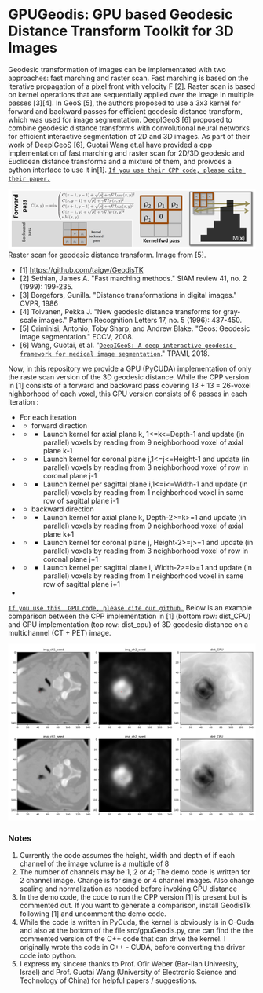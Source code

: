 # GPUGeodis: GPU based Geodesic Distance Transform Toolkit for 3D Images 
Geodesic transformation of images can be implementated with two approaches: fast marching and raster scan. Fast marching is based on the iterative propagation of a pixel front with velocity F [2]. Raster scan is based on kernel operations that are sequentially applied over the image in multiple passes [3][4]. In GeoS [5], the authors proposed to use a 3x3 kernel for forward and backward passes for efficient geodesic distance transform, which was used for image segmentation. DeepIGeoS [6] proposed to combine geodesic distance transforms with convolutional neural networks for efficient interactive segmentation of 2D and 3D images.  As part of their work of DeepIGeoS [6], Guotai Wang et.al have provided a  cpp implementation of fast marching and raster scan for 2D/3D geodesic and Euclidean distance transforms and a mixture of them, and proivdes a python interface to use it in[1]. [`If you use their CPP code, please cite their paper.`](https://ieeexplore.ieee.org/document/8370732) 

![ranster scan](./data/ranster_scan.png)
Raster scan for geodesic distance transform. Image from [5].

* [1] https://github.com/taigw/GeodisTK
* [2] Sethian, James A. "Fast marching methods." SIAM review 41, no. 2 (1999): 199-235.
* [3] Borgefors, Gunilla. "Distance transformations in digital images." CVPR, 1986
* [4] Toivanen, Pekka J. "New geodesic distance transforms for gray-scale images." Pattern Recognition Letters 17, no. 5 (1996): 437-450.
* [5] Criminisi, Antonio, Toby Sharp, and Andrew Blake. "Geos: Geodesic image segmentation." ECCV, 2008.
* [6] Wang, Guotai, et al. "[`DeepIGeoS: A deep interactive geodesic framework for medical image segmentation`](https://ieeexplore.ieee.org/document/8370732)."  TPAMI, 2018. 

Now, in this repository we provide a GPU (PyCUDA)  implementation of only the raste  scan version of the 3D geodesic distance. While the CPP version in [1] consists of a forward and backward pass covering 13 + 13 = 26-voxel nighborhood of each voxel, this GPU version consists of 6 passes in each iteration : 
  - For each iteration 
  - - forward direction 
  - - - Launch kernel for axial plane k, 1<=k<=Depth-1 and update (in parallel) voxels by reading from 9 neighborhood voxel of  axial plane k-1
  - - - Launch kernel for coronal plane j,1<=j<=Height-1 and update (in parallel) voxels by reading from 3 neighborhood voxel of row in coronal plane j-1
  - - - Launch kernel per sagittal plane i,1<=i<=Width-1 and update (in parallel) voxels by reading from 1 neighborhood voxel in same row of sagittal plane i-1
  - - backward direction 
  - - - Launch kernel for axial plane k, Depth-2>=k>=1 and update (in parallel) voxels by reading from 9 neighborhood voxel of  axial plane k+1
  - - - Launch kernel for coronal plane j, Height-2>=j>=1 and update (in parallel) voxels by reading from 3 neighborhood voxel of row in coronal plane j+1
  - - - Launch kernel per sagittal plane i, Width-2>=i>=1 and update (in parallel) voxels by reading from 1 neighborhood voxel  in same row of sagittal plane i+1
  - 
[`If you use this  GPU code, please cite our github.`](https://github.com/supratikbose/GPUGeodis)
Below is an example comparison between the CPP implementation in [1] (bottom row: dist_CPU) and GPU implementation (top row: dist_cpu) of 3D geodesic distance on a multichannel (CT + PET) image. 

![example](./data/example_comparison_cpu_gpu.png)


### Notes
1. Currently the code assumes the height, width and depth of if each channel of the image volume is a multiple of 8
2. The number of channels may be 1, 2 or 4; The demo code is written for 2 channel image. Change is for single or 4 channel images. Also change scaling and normalization as needed before invoking GPU distance 
3. In the demo code, the code to  run the CPP version [1] is present but is commented out. If you want to generate a comparison, install GeodisTk following [1] and uncomment the demo code.
4. While the code is written in PyCuda, the kernel is obviously is in C-Cuda and also at the bottom of the file src/gpuGeodis.py, one can find the the commented version of the C++ code that can drive the kernel. I originally wrote the code in C++ - CUDA, before converting the driver code into python.
5. I express my sincere thanks to Prof. Ofir Weber (Bar-Ilan University, Israel) and Prof. Guotai Wang (University of Electronic Science and Technology of China) for helpful papers / suggestions.



